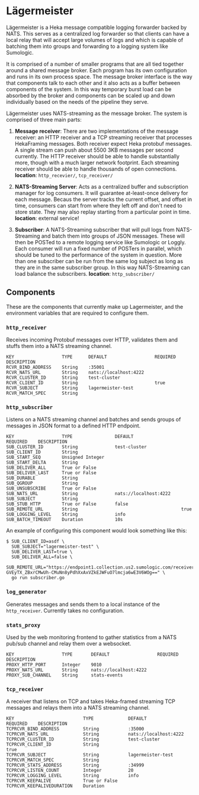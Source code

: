 Lägermeister
============

Lägermeister is a Heka message compatible logging forwarder backed by NATS.
This serves as a centralized log forwarder so that clients can have a local
relay that will accept large volumes of logs and which is capable of batching
them into groups and forwarding to a logging system like Sumologic.

It is comprised of a number of smaller programs that are all tied together
around a shared message broker. Each program has its own configuration and runs
in its own process space. The message broker interface is the way that
components talk to each other and it also acts as a buffer between components
of the system. In this way temporary burst load can be absorbed by the broker
and components can be scaled up and down individually based on the needs of the
pipeline they serve.

Lägermeister uses NATS-streaming as the message broker. The system is comprised
of three main parts:

1. **Message receiver**: There are two implementations of the message receiver:
   an HTTP receiver and a TCP streaming receiver that processes HekaFraming
   messages. Both receiver expect Heka protobuf messages. A single stream can
   push about 5500 3KB messages per second currently. The HTTP receiver should
   be able to handle substantially more, though with a much larger network
   footprint. Each streaming receiver should be able to handle thousands of
   open connections.
   **location**: `http_recevier/`, `tcp_receiver/`

2. **NATS-Streaming Server**: Acts as a centralized buffer and subscription
   manager for log consumers. It will guarantee at-least-once delivery for each
   message. Becaus the server tracks the current offset, and offset in time,
   consumers can start from where they left off and don't need to store state.
   They may also replay starting from a particular point in time.
   **location**: external service!

3. **Subscriber**: A NATS-Streaming subscriber that will pull logs from NATS-
   Streaming and batch them into groups of JSON messages. These will then be
   POSTed to a remote logging service like Sumologic or Loggly. Each consumer
   will run a fixed number of POSTers in parallel, which should be tuned to
   the performance of the system in question. More than one subscriber can be
   run from the same log subject as long as they are in the same subscriber group.
   In this way NATS-Streaming can load balance the subscribers.
   **location**: `http_subscriber/`

Components
----------

These are the components that currently make up Lagermeister, and the
environment variables that are required to configure them.

### `http_receiver`

Receives incoming Protobuf messages over HTTP, validates them and stuffs them
into a NATS streaming channel.

```
KEY                  TYPE      DEFAULT                  REQUIRED    DESCRIPTION
RCVR_BIND_ADDRESS    String    :35001
RCVR_NATS_URL        String    nats://localhost:4222
RCVR_CLUSTER_ID      String    test-cluster
RCVR_CLIENT_ID       String                             true
RCVR_SUBJECT         String    lagermeister-test
RCVR_MATCH_SPEC      String
```

### `http_subscriber`

Listens on a NATS streaming channel and batches and sends groups of messages in
JSON format to a defined HTTP endpoint.

```
KEY                  TYPE                DEFAULT                  REQUIRED    DESCRIPTION
SUB_CLUSTER_ID       String              test-cluster
SUB_CLIENT_ID        String
SUB_START_SEQ        Unsigned Integer
SUB_START_DELTA      String
SUB_DELIVER_ALL      True or False
SUB_DELIVER_LAST     True or False
SUB_DURABLE          String
SUB_QGROUP           String
SUB_UNSUBSCRIBE      True or False
SUB_NATS_URL         String              nats://localhost:4222
SUB_SUBJECT          String
SUB_STUB_HTTP        True or False       false
SUB_REMOTE_URL       String                                       true
SUB_LOGGING_LEVEL    String              info
SUB_BATCH_TIMEOUT    Duration            10s
```

An example of configuring this component would look something like this:
```
$ SUB_CLIENT_ID=asdf \
  SUB_SUBJECT="lagermeister-test" \
  SUB_DELIVER_LAST=true \
  SUB_DELIVER_ALL=false \
  SUB_REMOTE_URL="https://endpoint1.collection.us2.sumologic.com/receiver/v1/http/ZaVnC4dhaV2Djfx_aJ93Ht013FC51G9_FuWipqPPW5RSxez24iXceWKhPfxlPh-GVEyTX_ZBxrCMwUh-CMuNn8yPdhXxAxVZkEJWFuO7lmcja6wE3V6WOg==" \
  go run subscriber.go
```


### `log_generator`

Generates messages and sends them to a local instance of the `http_receiver`.
Currently takes no configuration.

### `stats_proxy`

Used by the web monitoring frontend to gather statistics from a NATS pub/sub
channel and relay them over a websocket.

```
KEY                  TYPE       DEFAULT                  REQUIRED    DESCRIPTION
PROXY_HTTP_PORT      Integer    9010
PROXY_NATS_URL       String     nats://localhost:4222
PROXY_SUB_CHANNEL    String     stats-events
```

### `tcp_receiver`

A receiver that listens on TCP and takes Heka-framed streaming TCP messages
and relays them into a NATS streaming channel.

```
KEY                          TYPE             DEFAULT                  REQUIRED    DESCRIPTION
TCPRCVR_BIND_ADDRESS         String           :35000
TCPRCVR_NATS_URL             String           nats://localhost:4222
TCPRCVR_CLUSTER_ID           String           test-cluster
TCPRCVR_CLIENT_ID            String                                    true
TCPRCVR_SUBJECT              String           lagermeister-test
TCPRCVR_MATCH_SPEC           String
TCPRCVR_STATS_ADDRESS        String           :34999
TCPRCVR_LISTEN_COUNT         Integer          20
TCPRCVR_LOGGING_LEVEL        String           info
TCPRCVR_KEEPALIVE            True or False
TCPRCVR_KEEPALIVEDURATION    Duration
```

